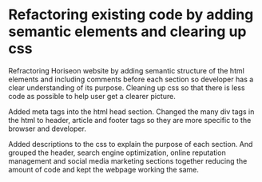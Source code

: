 # Refactoring existing code by adding semantic elements and clearing up css
Refractoring Horiseon website by adding semantic structure of the html elements and including comments before each section so developer has a clear understanding of its purpose. Cleaning up css so that there is less code as possible to help user get a clearer picture.

Added meta tags into the html head section. Changed the many div tags in the html to header, article and footer tags so they are more specific to the browser and developer.

Added descriptions to the css to explain the purpose of each section. And grouped the header, search engine optimization, online reputation management and social media marketing sections together reducing the amount of code and kept the webpage working the same.